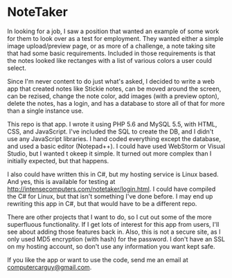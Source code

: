 # NoteTaker
In looking for a job, I saw a position that wanted an example of some work for them to look over as a test for employment.  They wanted either a simple image upload/preview page, or as more of a challenge, a note taking site that had some basic requirements.  Included in those requirements is that the notes looked like rectanges with a list of various colors a user could select.

Since I'm never content to do just what's asked, I decided to write a web app that created notes like Stickie notes, can be moved around the screen, can be rezised, change the note color, add images (with a preview opton), delete the notes, has a login, and has a database to store all of that for more than a single instance use.

This repo is that app.  I wrote it using PHP 5.6 and MySQL 5.5, with HTML, CSS, and JavaScript.  I've included the SQL to create the DB, and I didn't use any JavaScript libraries.  I hand coded everything except the database, and used a basic editor (Notepad++).  I could have used WebStorm or Visual Studio, but I wanted t okeep it simple.  It turned out more complex than I initially expected, but that happens.

I also could have written this in C#, but my hosting service is Linux based.  And yes, this is available for testing at http://intensecomputers.com/notetaker/login.html.  I could have compiled the C# for Linux, but that isn't something I've done before.  I may end up rewriting this app in C#, but that would have to be a different repo.

There are other projects that I want to do, so I cut out some of the more superfluous functionality.  If I get lots of interest for this app from users, I'll see about adding those features back in.  Also, this is not a secure site, as I only used MD5 encryption (with hash) for the password.  I don't have an SSL on my hosting account, so don't use any information you want kept safe.

If you like the app or want to use the code, send me an email at computercarguy@gmail.com.
